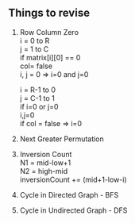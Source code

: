 ## Things to revise
1. Row Column Zero  
    i = 0 to R  
    j = 1 to C  
        if matrix[i][0] == 0   
            col= false  
        i, j = 0 => i=0 and j=0  
      
    i = R-1 to 0  
    j = C-1 to 1  
        if i=0 or j=0  
            i,j=0  
            if col = false => i=0  
  
2. Next Greater Permutation  
  
3. Inversion Count  
    N1 = mid-low+1  
    N2 = high-mid  
    inversionCount += (mid+1-low-i)  

4. Cycle in Directed Graph - BFS

5. Cycle in Undirected Graph - DFS
